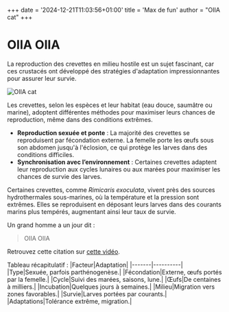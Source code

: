 +++
date = '2024-12-21T11:03:56+01:00'
title = 'Max de fun'
author = "OIIA cat"
+++

# OIIA OIIA

La reproduction des crevettes en milieu hostile est un sujet fascinant, car ces crustacés ont développé des stratégies d'adaptation impressionnantes pour assurer leur survie.

![OIIA cat](https://img.itch.zone/aW1nLzE5MjYyMTA0LnBuZw==/315x250%23cm/p93bxl.png)

Les crevettes, selon les espèces et leur habitat (eau douce, saumâtre ou marine), adoptent différentes méthodes pour maximiser leurs chances de reproduction, même dans des conditions extrêmes.

- **Reproduction sexuée et ponte** : La majorité des crevettes se reproduisent par fécondation externe. La femelle porte les œufs sous son abdomen jusqu'à l'éclosion, ce qui protège les larves dans des conditions difficiles.
- **Synchronisation avec l’environnement** : Certaines crevettes adaptent leur reproduction aux cycles lunaires ou aux marées pour maximiser les chances de survie des larves.

Certaines crevettes, comme _Rimicaris exoculata_, vivent près des sources hydrothermales sous-marines, où la température et la pression sont extrêmes. Elles se reproduisent en déposant leurs larves dans des courants marins plus tempérés, augmentant ainsi leur taux de survie.


Un grand homme a un jour dit : 
> OIIA OIIA

Retrouvez cette citation sur [cette vidéo](https://youtu.be/IxX_QHay02M?si=w6jHEe3ETnzieiFE).

Tableau récapitulatif : 
|Facteur|Adaptation|
|-------|----------|
|Type|Sexuée, parfois parthénogenèse.|
|Fécondation|Externe, œufs portés par la femelle.|
|Cycle|Suivi des marées, saisons, lune.|
|Œufs|De centaines à milliers.|
|Incubation|Quelques jours à semaines.|
|Milieu|Migration vers zones favorables.|
|Survie|Larves portées par courants.|
|Adaptations|Tolérance extrême, migration.|